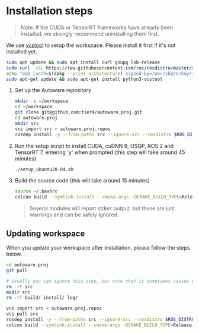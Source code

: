 # Installation steps

> Note: If the CUDA or TensorRT frameworks have already been installed, we strongly recommend uninstalling them first.

We use [vcstool](https://github.com/dirk-thomas/vcstool) to setup the workspace. Please install it first if it's not installed yet.

```sh
sudo apt update && sudo apt install curl gnupg lsb-release
sudo curl -sSL https://raw.githubusercontent.com/ros/rosdistro/master/ros.key  -o /usr/share/keyrings/ros-archive-keyring.gpg
echo "deb [arch=$(dpkg --print-architecture) signed-by=/usr/share/keyrings/ros-archive-keyring.gpg] http://packages.ros.org/ros2/ubuntu $(lsb_release -cs) main" | sudo tee /etc/apt/sources.list.d/ros2.list > /dev/null
sudo apt-get update && sudo apt-get install python3-vcstool
```

1. Set up the Autoware repository

   ```sh
   mkdir -p ~/workspace
   cd ~/workspace
   git clone git@github.com:tier4/autoware.proj.git
   cd autoware.proj
   mkdir src
   vcs import src < autoware.proj.repos
   rosdep install -y --from-paths src --ignore-src --rosdistro $ROS_DISTRO
   ```

2. Run the setup script to install CUDA, cuDNN 8, OSQP, ROS 2 and TensorRT 7, entering 'y' when prompted (this step will take around 45 minutes)

   ```sh
   ./setup_ubuntu20.04.sh
   ```

3. Build the source code (this will take around 15 minutes)

   ```sh
   source ~/.bashrc
   colcon build --symlink-install --cmake-args -DCMAKE_BUILD_TYPE=Release
   ```

   > Several modules will report stderr output, but these are just warnings and can be safely ignored.

## Updating workspace

When you update your workspace after installation, please follow the steps below.

```sh
cd autoware.proj
git pull

# Usually you can ignore this step, but note that it sometimes causes errors.
rm -rf src
mkdir src
rm -rf build/ install/ log/

vcs import src < autoware.proj.repos
vcs pull src
rosdep install -y --from-paths src --ignore-src --rosdistro $ROS_DISTRO
colcon build --symlink-install --cmake-args -DCMAKE_BUILD_TYPE=Release
```
